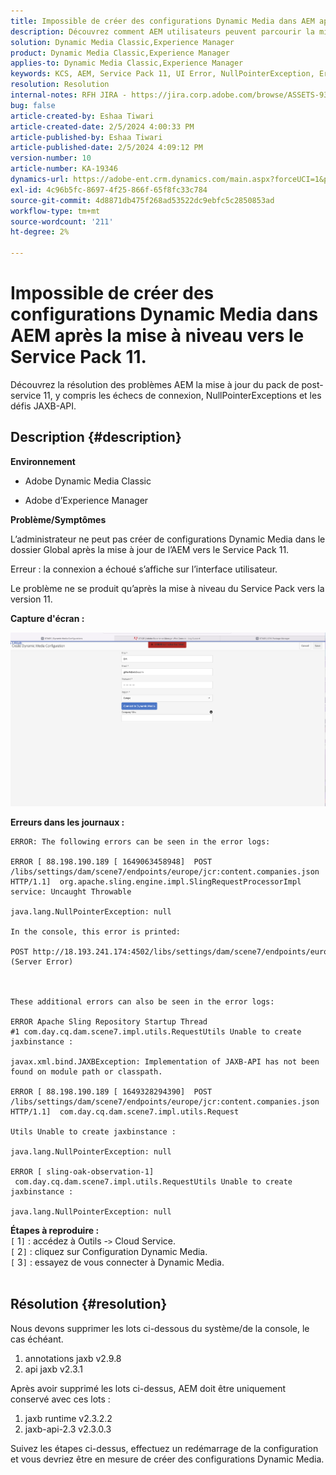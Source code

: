 ```yaml
---
title: Impossible de créer des configurations Dynamic Media dans AEM après la mise à niveau vers le Service Pack 11.
description: Découvrez comment AEM utilisateurs peuvent parcourir la mise à jour post-service pack 11 des défis.
solution: Dynamic Media Classic,Experience Manager
product: Dynamic Media Classic,Experience Manager
applies-to: Dynamic Media Classic,Experience Manager
keywords: KCS, AEM, Service Pack 11, UI Error, NullPointerException, Error Logs, JAXBException, Module Path, Cloud Service, lots, demande de POST
resolution: Resolution
internal-notes: RFH JIRA - https://jira.corp.adobe.com/browse/ASSETS-9332
bug: false
article-created-by: Eshaa Tiwari
article-created-date: 2/5/2024 4:00:33 PM
article-published-by: Eshaa Tiwari
article-published-date: 2/5/2024 4:09:12 PM
version-number: 10
article-number: KA-19346
dynamics-url: https://adobe-ent.crm.dynamics.com/main.aspx?forceUCI=1&pagetype=entityrecord&etn=knowledgearticle&id=c531d2ae-3fc4-ee11-9079-6045bd006268
exl-id: 4c96b5fc-8697-4f25-866f-65f8fc33c784
source-git-commit: 4d8871db475f268ad53522dc9ebfc5c2850853ad
workflow-type: tm+mt
source-wordcount: '211'
ht-degree: 2%

---
```


# Impossible de créer des configurations Dynamic Media dans AEM après la mise à niveau vers le Service Pack 11.


Découvrez la résolution des problèmes AEM la mise à jour du pack de post-service 11, y compris les échecs de connexion, NullPointerExceptions et les défis JAXB-API.

## Description {#description}


<b>Environnement</b>

- Adobe Dynamic Media Classic

- Adobe d’Experience Manager

<b>Problème/Symptômes</b>

L’administrateur ne peut pas créer de configurations Dynamic Media dans le dossier Global après la mise à jour de l’AEM vers le Service Pack 11.

Erreur : la connexion a échoué s’affiche sur l’interface utilisateur.

Le problème ne se produit qu’après la mise à niveau du Service Pack vers la version 11.

<b>Capture d&#39;écran :</b>

![](assets/___c631d2ae-3fc4-ee11-9079-6045bd006268___.png)

<b>Erreurs dans les journaux :</b>




```
ERROR: The following errors can be seen in the error logs:

ERROR [ 88.198.190.189 [ 1649063458948]  POST /libs/settings/dam/scene7/endpoints/europe/jcr:content.companies.json HTTP/1.1]  org.apache.sling.engine.impl.SlingRequestProcessorImpl service: Uncaught Throwable

java.lang.NullPointerException: null

In the console, this error is printed:

POST http://18.193.241.174:4502/libs/settings/dam/scene7/endpoints/europe/jcr:content.companies.json 500 (Server Error)



These additional errors can also be seen in the error logs:

ERROR Apache Sling Repository Startup Thread #1 com.day.cq.dam.scene7.impl.utils.RequestUtils Unable to create jaxbinstance :

javax.xml.bind.JAXBException: Implementation of JAXB-API has not been found on module path or classpath.

ERROR [ 88.198.190.189 [ 1649328294390]  POST /libs/settings/dam/scene7/endpoints/europe/jcr:content.companies.json HTTP/1.1]  com.day.cq.dam.scene7.impl.utils.Request

Utils Unable to create jaxbinstance :

java.lang.NullPointerException: null

ERROR [ sling-oak-observation-1]  com.day.cq.dam.scene7.impl.utils.RequestUtils Unable to create jaxbinstance :

java.lang.NullPointerException: null
```


<b>Étapes à reproduire :</b>
<br>`[` 1`]` : accédez à Outils -`>`  Cloud Service.
<br>`[` 2`]` : cliquez sur Configuration Dynamic Media.
<br>`[` 3`]` : essayez de vous connecter à Dynamic Media.  
<br> <br>



## Résolution {#resolution}


Nous devons supprimer les lots ci-dessous du système/de la console, le cas échéant.

1. annotations jaxb v2.9.8
2. api jaxb v2.3.1


Après avoir supprimé les lots ci-dessus, AEM doit être uniquement conservé avec ces lots :

1. jaxb runtime v2.3.2.2
2. jaxb-api-2.3 v2.3.0.3


Suivez les étapes ci-dessus, effectuez un redémarrage de la configuration et vous devriez être en mesure de créer des configurations Dynamic Media.
